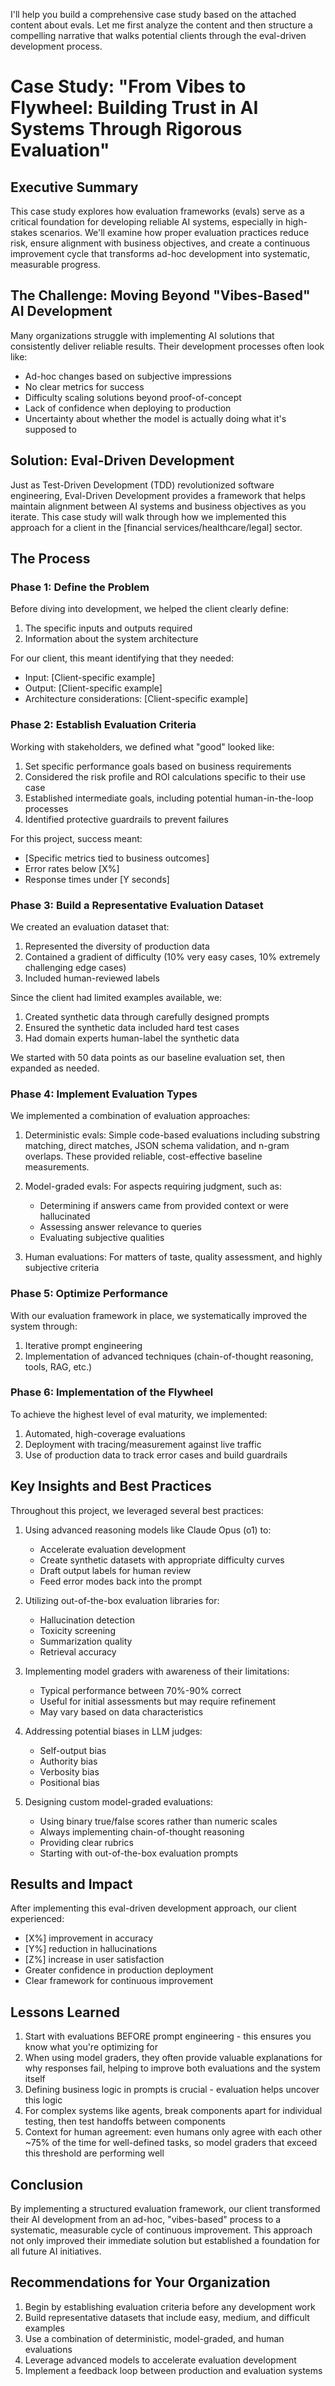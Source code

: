 I'll help you build a comprehensive case study based on the attached content about evals. Let me first analyze the content and then structure a compelling narrative that walks potential clients through the eval-driven development process.

# Case Study: "From Vibes to Flywheel: Building Trust in AI Systems Through Rigorous Evaluation"

## Executive Summary

This case study explores how evaluation frameworks (evals) serve as a critical foundation for developing reliable AI systems, especially in high-stakes scenarios. We'll examine how proper evaluation practices reduce risk, ensure alignment with business objectives, and create a continuous improvement cycle that transforms ad-hoc development into systematic, measurable progress.

## The Challenge: Moving Beyond "Vibes-Based" AI Development

Many organizations struggle with implementing AI solutions that consistently deliver reliable results. Their development processes often look like:

- Ad-hoc changes based on subjective impressions
- No clear metrics for success
- Difficulty scaling solutions beyond proof-of-concept
- Lack of confidence when deploying to production
- Uncertainty about whether the model is actually doing what it's supposed to

## Solution: Eval-Driven Development

Just as Test-Driven Development (TDD) revolutionized software engineering, Eval-Driven Development provides a framework that helps maintain alignment between AI systems and business objectives as you iterate. This case study will walk through how we implemented this approach for a client in the [financial services/healthcare/legal] sector.

## The Process

### Phase 1: Define the Problem

Before diving into development, we helped the client clearly define:
1. The specific inputs and outputs required
2. Information about the system architecture

For our client, this meant identifying that they needed:
- Input: [Client-specific example]
- Output: [Client-specific example]
- Architecture considerations: [Client-specific example]

### Phase 2: Establish Evaluation Criteria

Working with stakeholders, we defined what "good" looked like:
1. Set specific performance goals based on business requirements
2. Considered the risk profile and ROI calculations specific to their use case
3. Established intermediate goals, including potential human-in-the-loop processes
4. Identified protective guardrails to prevent failures

For this project, success meant:
- [Specific metrics tied to business outcomes]
- Error rates below [X%]
- Response times under [Y seconds]

### Phase 3: Build a Representative Evaluation Dataset

We created an evaluation dataset that:
1. Represented the diversity of production data
2. Contained a gradient of difficulty (10% very easy cases, 10% extremely challenging edge cases)
3. Included human-reviewed labels

Since the client had limited examples available, we:
1. Created synthetic data through carefully designed prompts
2. Ensured the synthetic data included hard test cases
3. Had domain experts human-label the synthetic data

We started with 50 data points as our baseline evaluation set, then expanded as needed.

### Phase 4: Implement Evaluation Types

We implemented a combination of evaluation approaches:

1. Deterministic evals: Simple code-based evaluations including substring matching, direct matches, JSON schema validation, and n-gram overlaps. These provided reliable, cost-effective baseline measurements.

2. Model-graded evals: For aspects requiring judgment, such as:
   - Determining if answers came from provided context or were hallucinated
   - Assessing answer relevance to queries
   - Evaluating subjective qualities

3. Human evaluations: For matters of taste, quality assessment, and highly subjective criteria

### Phase 5: Optimize Performance

With our evaluation framework in place, we systematically improved the system through:
1. Iterative prompt engineering
2. Implementation of advanced techniques (chain-of-thought reasoning, tools, RAG, etc.)

### Phase 6: Implementation of the Flywheel

To achieve the highest level of eval maturity, we implemented:

1. Automated, high-coverage evaluations
2. Deployment with tracing/measurement against live traffic
3. Use of production data to track error cases and build guardrails

## Key Insights and Best Practices

Throughout this project, we leveraged several best practices:

1. Using advanced reasoning models like Claude Opus (o1) to:
   - Accelerate evaluation development
   - Create synthetic datasets with appropriate difficulty curves
   - Draft output labels for human review
   - Feed error modes back into the prompt

2. Utilizing out-of-the-box evaluation libraries for:
   - Hallucination detection
   - Toxicity screening
   - Summarization quality
   - Retrieval accuracy

3. Implementing model graders with awareness of their limitations:
   - Typical performance between 70%-90% correct
   - Useful for initial assessments but may require refinement
   - May vary based on data characteristics

4. Addressing potential biases in LLM judges:
   - Self-output bias
   - Authority bias
   - Verbosity bias
   - Positional bias

5. Designing custom model-graded evaluations:
   - Using binary true/false scores rather than numeric scales
   - Always implementing chain-of-thought reasoning
   - Providing clear rubrics
   - Starting with out-of-the-box evaluation prompts

## Results and Impact

After implementing this eval-driven development approach, our client experienced:

- [X%] improvement in accuracy
- [Y%] reduction in hallucinations
- [Z%] increase in user satisfaction
- Greater confidence in production deployment
- Clear framework for continuous improvement

## Lessons Learned

1. Start with evaluations BEFORE prompt engineering - this ensures you know what you're optimizing for
2. When using model graders, they often provide valuable explanations for why responses fail, helping to improve both evaluations and the system itself
3. Defining business logic in prompts is crucial - evaluation helps uncover this logic
4. For complex systems like agents, break components apart for individual testing, then test handoffs between components
5. Context for human agreement: even humans only agree with each other ~75% of the time for well-defined tasks, so model graders that exceed this threshold are performing well

## Conclusion

By implementing a structured evaluation framework, our client transformed their AI development from an ad-hoc, "vibes-based" process to a systematic, measurable cycle of continuous improvement. This approach not only improved their immediate solution but established a foundation for all future AI initiatives.

## Recommendations for Your Organization

1. Begin by establishing evaluation criteria before any development work
2. Build representative datasets that include easy, medium, and difficult examples
3. Use a combination of deterministic, model-graded, and human evaluations
4. Leverage advanced models to accelerate evaluation development
5. Implement a feedback loop between production and evaluation systems


